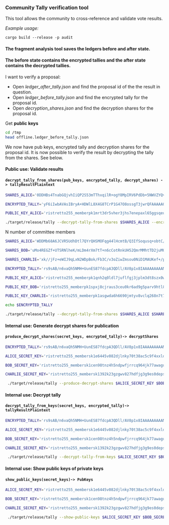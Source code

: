 ### Community Tally verification tool

This tool allows the community to cross-reference and validate vote results.

*Example usage:*

```
cargo build --release -p audit
```  

#### The fragment analysis tool saves the ledgers before and after state.
#### The before state contains the encrypted tallies and the after state contains the decrypted tallies.

I want to verify a proposal:
- Open *ledger_after_tally.json* and find the proposal id of the the result in question.
- Open *ledger_before_tally.json* and find the encrypted tally for the proposal id.
- Open *decryption_shares.json* and find the decryption shares for the proposal id.

Get **public keys**

```bash
cd /tmp
head offline.ledger_before_tally.json 
```
We now have pub keys, encrypted tally and decryption shares for the proposal id. It is now possible to verify the result by decrypting the tally from the shares. See below.

#### Public use: Validate results 
#### `decrypt_tally_from_shares(pub_keys, encrypted_tally, decrypt_shares) -> tallyResultPlaintext`

```bash
SHARES_ALICE='0DDHBs4TnabGQjvhIiQP2S53mTThxqilR+ogY8MpIRV6PdDb+5NWVZYQvAQQZUIe8e/rzeZjGX5QkCpd84b/CyvrivhD4u7zvhccz6zSgOfLx3EVjY9PXBXOhPYkrUoE0DDHBs4TnabGQjvhIiQP2S53mTThxqilR+ogY8MpIRXOp9W5weElw0uZSyz4oCkRMKiRv2L1kfrOuNLOXtobBnWorfj2FLdBb2jZ5Cb0tqYvMKj+WLTTs2hrohjlSC0D'

ENCRYPTED_TALLY='yF6iIwbAVAsIBryA+HDWlL8X4G8TCrP1G47O8ossgT3jwrQFAAAAAOzRYqMSRlR0RHwFKLcH+OStqQfWeRLlCPyXvsAjNV0ixJ6FrijYPUnKt8bG6xcQ5ROQmzvTc2MrC47VAYNIU1Ls0WKjEkZUdER8BSi3B/jkrakH1nkS5Qj8l77AIzVdIlQanikT1SrvHlKmDn+9E1stq3uxmlFqm2jSgCVzcKN/'

PUBLIC_KEY_ALICE='ristretto255_memberpk1mrt3dr5vher3jhs7enepaxl65ggsqeu23amm55nxup9h8nqmuqeqwccn78' 

./target/release/tally --decrypt-tally-from-shares $SHARES_ALICE --encrypted-tally $ENCRYPTED_TALLY --public-keys $PUBLIC_KEY_ALICE
```
N number of committee members

```bash
SHARES_ALICE='WDDMb68A6JCVR5UdhDtl7QYrQHSMOFqg44lHcmtB/Q3IfSoqusq+obtC/JJOtDYWadSM9mOXtPwUfwV14hrGAw30MilDYi93ULxgB9JZ8+hlTaCkH4Dr3y3zALLBS6UEWDDMb68A6JCVR5UdhDtl7QYrQHSMOFqg44lHcmtB/Q2Q9hcGlcFVV4QLXxlWOAb1hJT9/2WhM16JXyJ+RC3MAyUKJf2AJJGuENKWyPEROI7ROuiVU6hn/iVIVbGQeO0I'

SHARES_BOB='uMo4REGZf+UTSRNlheK/mLDm4rXm7tT+n6cCotRnkUH52QmrMMhtTD2juMO+wRPqByv2nhtlxkln17B3evCmA6ZwFFsamQ7gdIT/Iaob25kKz96fXS0EFZdoq2r8m74BuMo4REGZf+UTSRNlheK/mLDm4rXm7tT+n6cCotRnkUHG1m8tlj8qtr6M3e3G1V8iKrckpeTdj9BbLLYTDPVAA/gGaearM6ltl9DfB5Ageg/Ngt3F9xKYPj1buPCctqsD'

SHARES_CHARLIE='xk//jFz+eWIJ9qLxN2WDpBok/Fb3C/v3oZiwZmsou0NiD1MAUKef+/pVDtlRRNeG8YXT4Ywz3Q2nY+jHSNhdDEV/+9rXMk2K7oAeMSXOuXcE0rS4Yoj4OV7BScPjnpAFxk//jFz+eWIJ9qLxN2WDpBok/Fb3C/v3oZiwZmsou0NXgdo/LQfRujYuSXY38IOegq8xC+WN+f5wOfrRqmgQDdxlt1B4PYSDqolKH33CjIN+IBjrgkwNcpBzQb5Gk5IO'

ENCRYPTED_TALLY='rs9sAB/n6vaQh5NMH+UunES87fdcpA3QDll/AV8p1x8IAAAAAAAAAMZEhl0tYixbZzHhAXWklbdJbvwiJvfYidowNZ1KzUs/NKi98HtPNN3gdl1T+ehhNhxLFQ/7fTJSVjAJycNWhkDGRIZdLWIsW2cx4QF1pJW3SW78Iib32InaMDWdSs1LP0pyBYKkVTpExb78GZrf/8csqWtNQNshoLoHsa827gdF'

PUBLIC_KEY_ALICE='ristretto255_memberpk1qnh2q0ldl7juflfgj3jplm3dt8szx0wthx5992h2pr4n4z4zu4lsxkk8pz'

PUBLIC_KEY_BOB='ristretto255_memberpk1spxj8cjraus3ceu0kr6ad9g5parv9htl8j0clst6sg4ruc8u3elsmngewt'

PUBLIC_KEY_CHARLIE='ristretto255_memberpk1asgwda6h6690jmtyv8vclq268n7t755cxh8x683hq8urap4grsmqktyhc6'

echo $ENCRYPTED_TALLY

./target/release/tally --decrypt-tally-from-shares $SHARES_ALICE $SHARES_BOB $SHARES_CHARLIE --encrypted-tally $ENCRYPTED_TALLY --public-keys $PUBLIC_KEY_ALICE $PUBLIC_KEY_BOB $PUBLIC_KEY_CHARLIE
```

#### Internal use: Generate decrypt shares for publication 
#### `produce_decrypt_shares(secret_keys, encrypted_tally)-> decryptShares`

```bash
ENCRYPTED_TALLY='rs9sAB/n6vaQh5NMH+UunES87fdcpA3QDll/AV8p1x8IAAAAAAAAAMZEhl0tYixbZzHhAXWklbdJbvwiJvfYidowNZ1KzUs/NKi98HtPNN3gdl1T+ehhNhxLFQ/7fTJSVjAJycNWhkDGRIZdLWIsW2cx4QF1pJW3SW78Iib32InaMDWdSs1LP0pyBYKkVTpExb78GZrf/8csqWtNQNshoLoHsa827gdF'

ALICE_SECRET_KEY='ristretto255_membersk1e6445v082djlnky70t38ac5c9f4xxldhkyqst97dcwsqthzvvcyqh3f78t'

BOB_SECRET_KEY='ristretto255_membersk1cen98tnz4h5ndpwfjrrcq964jk77awaguwxxmd97f8455rtpdc8qp6ptwe'

CHARLIE_SECRET_KEY='ristretto255_membersk1392k23gzgwv827hdfjg3g9es0depszcz4t3glvjjkv7sufuqkc9q0nzrns'

 ./target/release/tally --produce-decrypt-shares $ALICE_SECRET_KEY $BOB_SECRET_KEY $CHARLIE_SECRET_KEY --encrypted-tally $ENCRYPTED_TALLY
```

#### Internal use: Decrypt tally 
#### `decrypt_tally_from_keys(secret_keys, encrypted_tally)-> tallyResultPlaintext`

```bash 
ENCRYPTED_TALLY='rs9sAB/n6vaQh5NMH+UunES87fdcpA3QDll/AV8p1x8IAAAAAAAAAMZEhl0tYixbZzHhAXWklbdJbvwiJvfYidowNZ1KzUs/NKi98HtPNN3gdl1T+ehhNhxLFQ/7fTJSVjAJycNWhkDGRIZdLWIsW2cx4QF1pJW3SW78Iib32InaMDWdSs1LP0pyBYKkVTpExb78GZrf/8csqWtNQNshoLoHsa827gdF'

ALICE_SECRET_KEY='ristretto255_membersk1e6445v082djlnky70t38ac5c9f4xxldhkyqst97dcwsqthzvvcyqh3f78t'

BOB_SECRET_KEY='ristretto255_membersk1cen98tnz4h5ndpwfjrrcq964jk77awaguwxxmd97f8455rtpdc8qp6ptwe'

CHARLIE_SECRET_KEY='ristretto255_membersk1392k23gzgwv827hdfjg3g9es0depszcz4t3glvjjkv7sufuqkc9q0nzrns'

 ./target/release/tally --decrypt-tally-from-keys $ALICE_SECRET_KEY $BOB_SECRET_KEY $CHARLIE_SECRET_KEY --encrypted-tally $ENCRYPTED_TALLY
```

#### Internal use: Show public keys of private keys 
#### `show_public_keys(secret_keys)-> PubKeys`

```bash
ALICE_SECRET_KEY='ristretto255_membersk1e6445v082djlnky70t38ac5c9f4xxldhkyqst97dcwsqthzvvcyqh3f78t'

BOB_SECRET_KEY='ristretto255_membersk1cen98tnz4h5ndpwfjrrcq964jk77awaguwxxmd97f8455rtpdc8qp6ptwe'

CHARLIE_SECRET_KEY='ristretto255_membersk1392k23gzgwv827hdfjg3g9es0depszcz4t3glvjjkv7sufuqkc9q0nzrns'

 ./target/release/tally --show-public-keys $ALICE_SECRET_KEY $BOB_SECRET_KEY $CHARLIE_SECRET_KEY
```